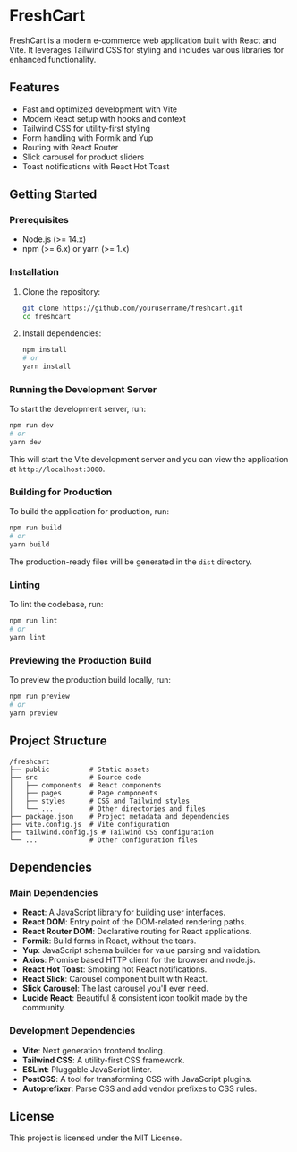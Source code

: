 # FreshCart

FreshCart is a modern e-commerce web application built with React and Vite. It leverages Tailwind CSS for styling and includes various libraries for enhanced functionality.

## Features

- Fast and optimized development with Vite
- Modern React setup with hooks and context
- Tailwind CSS for utility-first styling
- Form handling with Formik and Yup
- Routing with React Router
- Slick carousel for product sliders
- Toast notifications with React Hot Toast

## Getting Started

### Prerequisites

- Node.js (>= 14.x)
- npm (>= 6.x) or yarn (>= 1.x)

### Installation

1. Clone the repository:

   ```bash
   git clone https://github.com/yourusername/freshcart.git
   cd freshcart
   ```

2. Install dependencies:
   ```bash
   npm install
   # or
   yarn install
   ```

### Running the Development Server

To start the development server, run:

```bash
npm run dev
# or
yarn dev
```

This will start the Vite development server and you can view the application at `http://localhost:3000`.

### Building for Production

To build the application for production, run:

```bash
npm run build
# or
yarn build
```

The production-ready files will be generated in the `dist` directory.

### Linting

To lint the codebase, run:

```bash
npm run lint
# or
yarn lint
```

### Previewing the Production Build

To preview the production build locally, run:

```bash
npm run preview
# or
yarn preview
```

## Project Structure

```
/freshcart
├── public          # Static assets
├── src             # Source code
│   ├── components  # React components
│   ├── pages       # Page components
│   ├── styles      # CSS and Tailwind styles
│   └── ...         # Other directories and files
├── package.json    # Project metadata and dependencies
├── vite.config.js  # Vite configuration
├── tailwind.config.js # Tailwind CSS configuration
└── ...             # Other configuration files
```

## Dependencies

### Main Dependencies

- **React**: A JavaScript library for building user interfaces.
- **React DOM**: Entry point of the DOM-related rendering paths.
- **React Router DOM**: Declarative routing for React applications.
- **Formik**: Build forms in React, without the tears.
- **Yup**: JavaScript schema builder for value parsing and validation.
- **Axios**: Promise based HTTP client for the browser and node.js.
- **React Hot Toast**: Smoking hot React notifications.
- **React Slick**: Carousel component built with React.
- **Slick Carousel**: The last carousel you'll ever need.
- **Lucide React**: Beautiful & consistent icon toolkit made by the community.

### Development Dependencies

- **Vite**: Next generation frontend tooling.
- **Tailwind CSS**: A utility-first CSS framework.
- **ESLint**: Pluggable JavaScript linter.
- **PostCSS**: A tool for transforming CSS with JavaScript plugins.
- **Autoprefixer**: Parse CSS and add vendor prefixes to CSS rules.

## License

This project is licensed under the MIT License.
